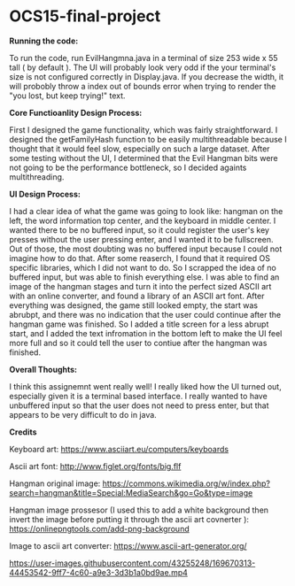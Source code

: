 # OCS15-final-project

**Running the code:**

To run the code, run EvilHangmna.java in a terminal of size 253 wide x 55 tall ( by default ). The UI will probably look very odd if the your terminal's size is not configured correctly in Display.java. If you decrease the width, it will probobly throw a index out of bounds error when trying to render the "you lost, but keep trying!" text.



**Core Functioanlity Design Process:**

First I designed the game functionality, which was fairly straightforward. I designed the getFamilyHash function to be easily multithreadable because I thought that it would feel slow, especially on such a large dataset. After some testing without the UI, I determined that the Evil Hangman bits were not going to be the performance bottleneck, so I decided againts multithreading.



**UI Design Process:**

I had a clear idea of what the game was going to look like: hangman on the left, the word information top center, and the keyboard in middle center. I wanted there to be no buffered input, so it could register the user's key presses without the user pressing enter, and I wanted it to be fullscreen. Out of those, the most doubting was no buffered input because I could not imagine how to do that. After some reaserch, I found that it required OS specific libraries, which I did not want to do. So I scrapped the idea of no buffered input, but was able to finish everything else. I was able to find an image of the hangman stages and turn it into the perfect sized ASCII art with an online converter, and found a library of an ASCII art font. After everything was designed, the game still looked empty, the start was abrubpt, and there was no indication that the user could continue after the hangman game was finished. So I added a title screen for a less abrupt start, and I added the text infromation in the bottom left to make the UI feel more full and so it could tell the user to contiue after the hangman was finished.



**Overall Thoughts:**

I think this assignemnt went really well! I really liked how the UI turned out, especially given it is a terminal based interface. I really wanted to have unbuffered input so that the user does not need to press enter, but that appears to be very difficult to do in java.



**Credits**

Keyboard art: https://www.asciiart.eu/computers/keyboards

Ascii art font: http://www.figlet.org/fonts/big.flf

Hangman original image: https://commons.wikimedia.org/w/index.php?search=hangman&title=Special:MediaSearch&go=Go&type=image

Hangman image prossesor (I used this to add a white background then invert the image before putting it through the ascii art covnerter ): https://onlinepngtools.com/add-png-background

Image to ascii art converter: https://www.ascii-art-generator.org/



https://user-images.githubusercontent.com/43255248/169670313-44453542-9ff7-4c60-a9e3-3d3b1a0bd9ae.mp4
